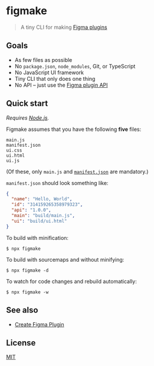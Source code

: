 # figmake

> A tiny CLI for making [Figma plugins](https://figma.com/plugin-docs/)

## Goals

- As few files as possible
- No `package.json`, `node_modules`, Git, or TypeScript
- No JavaScript UI framework
- Tiny CLI that only does one thing
- No API – just use the [Figma plugin API](https://figma.com/plugin-docs/)

## Quick start

*Requires [Node.js](https://nodejs.org/).*

Figmake assumes that you have the following **five** files:

```
main.js
manifest.json
ui.css
ui.html
ui.js
```

(Of these, only `main.js` and [`manifest.json`](https://www.figma.com/plugin-docs/manifest/) are mandatory.)

`manifest.json` should look something like:

```json
{
  "name": "Hello, World",
  "id": "314159265358979323",
  "api": "1.0.0",
  "main": "build/main.js",
  "ui": "build/ui.html"
}
```

To build with minification:

```
$ npx figmake
```

To build with sourcemaps and without minifying:

```
$ npx figmake -d
```

To watch for code changes and rebuild automatically:

```
$ npx figmake -w
```

## See also

- [Create Figma Plugin](https://github.com/yuanqing/create-figma-plugin)

## License

[MIT](/LICENSE.md)

